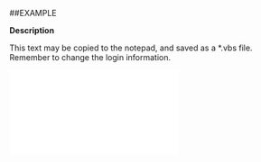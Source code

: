 

##EXAMPLE

**Description**

This text may be copied to the notepad, and saved as a *.vbs file. Remember to change the login information.

![](../../Examples/vbs/SOStatusMonitor.Description.vbs.txt)





